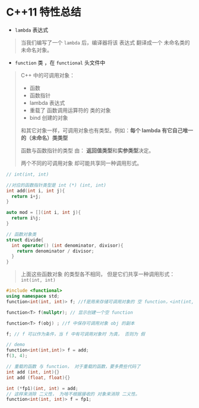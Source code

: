 # C++11 特性总结

* `lambda` 表达式

> 当我们编写了一个 `lambda` 后，编译器将该 表达式 翻译成一个 未命名类的未命名对象。



* `function` 类 ，在 `functional` 头文件中

> C++ 中的可调用对象：
>
> * 函数
> * 函数指针
> * lambda 表达式
> * 重载了 函数调用运算符的 类的对象
> * bind 创建的对象
>
> 和其它对象一样，可调用对象也有类型。例如：**每个 lambda 有它自己唯一的（未命名）类类型**
>
> 函数与函数指针的类型 由： **返回值类型**和**实参类型**决定。
>
> 两个不同的可调用对象 却可能共享同一种调用形式。

```c++
// int(int, int)

//对应的函数指针类型是 int (*) (int, int)
int add(int i, int j){
  return i+j;
}

auto mod = [](int i, int j){
  return i%j;
}

// 函数对象类
struct divide{
  int operator() (int denominator, divisor){
    return denominator / divisor;
  }
}

```

> 上面这些函数对象 的类型各不相同， 但是它们共享一种调用形式：`int(int, int)`

```c++
#include <functional>
using namespace std;
function<int(int, int)> f; //f是用来存储可调用对象的 空 function，<int(int,int)> 指明了可调用对象的调用形式。

function<T> f(nullptr); // 显示创建一个空 function

function<T> f(obj) ; //f 中保存可调用对象 obj 的副本

f; // f 可以作为条件，当 f 中有可调用对象时 为真， 否则为 假

// demo
function<int(int,int)> f = add;
f(3, 4);
```

```c++
// 重载的函数 与 function， 对于重载的函数，要多费些代码了
int add (int, int){}
int add (float, float){}

int (*fp1)(int, int) = add; 
// 这样来消除 二义性， 为啥不根据接收的 对象来消除 二义性。
function<int(int, int)> f = fp1;
```

